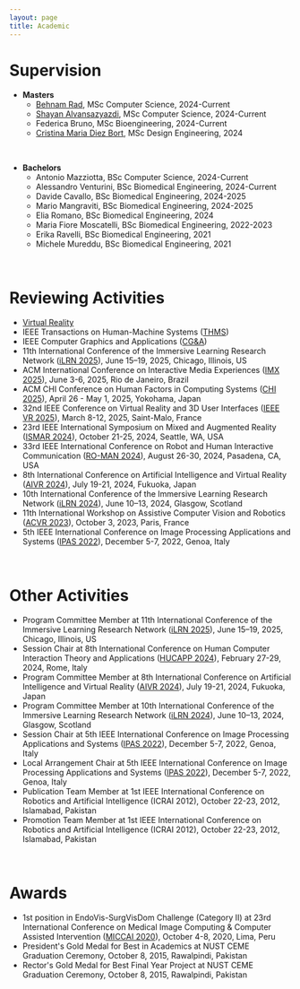 ```yaml
---
layout: page
title: Academic
---
```


# Supervision
- **Masters**
  - [Behnam Rad](https://www.linkedin.com/in/behnam-rad/), MSc Computer Science, 2024-Current
  - [Shayan Alvansazyazdi](https://www.linkedin.com/in/shayan-alvansazyazdi/), MSc Computer Science, 2024-Current
  - Federica Bruno, MSc Bioengineering, 2024-Current
  - [Cristina Maria Diez Bort](https://www.linkedin.com/in/cristina-d%C3%ADez-bort-26a4b727a/), MSc Design Engineering, 2024 

<br>

- **Bachelors**
  - Antonio Mazziotta, BSc Computer Science, 2024-Current
  - Alessandro Venturini, BSc Biomedical Engineering, 2024-Current
  - Davide Cavallo, BSc Biomedical Engineering, 2024-2025
  - Mario Mangraviti, BSc Biomedical Engineering, 2024-2025
  - Elia Romano, BSc Biomedical Engineering, 2024
  - Maria Fiore Moscatelli, BSc Biomedical Engineering, 2022-2023
  - Erika Ravelli, BSc Biomedical Engineering, 2021
  - Michele Mureddu, BSc Biomedical Engineering, 2021

<br>

# Reviewing Activities
- [Virtual Reality](https://link.springer.com/journal/10055)
- IEEE Transactions on Human-Machine Systems ([THMS](https://www.ieeesmc.org/publications/transactions-on-human-machine-systems/))
- IEEE Computer Graphics and Applications ([CG&A](https://www.computer.org/csdl/magazine/cg))
- 11th International Conference of the Immersive Learning Research Network ([iLRN 2025](https://www.immersivelrn.org/ilrn2025/home/)), June 15–19, 2025, Chicago, Illinois, US
- ACM International Conference on Interactive Media Experiences ([IMX 2025](https://imx.acm.org/2025/)), June 3-6, 2025, Rio de Janeiro, Brazil
- ACM CHI Conference on Human Factors in Computing Systems ([CHI 2025](https://chi2025.acm.org/)), April 26 - May 1, 2025, Yokohama, Japan
- 32nd IEEE Conference on Virtual Reality and 3D User Interfaces ([IEEE VR 2025](https://ieeevr.org/2025/)), March 8-12, 2025, Saint-Malo, France
- 23rd IEEE International Symposium on Mixed and Augmented Reality ([ISMAR 2024](https://ieeeismar.org/)), October 21-25, 2024, Seattle, WA, USA 
- 33rd IEEE International Conference on Robot and Human Interactive Communication ([RO-MAN 2024](https://www.ro-man2024.org/)), August 26-30, 2024, Pasadena, CA, USA 
- 8th International Conference on Artificial Intelligence and Virtual Reality ([AIVR 2024](https://aivr.org/)), July 19-21, 2024, Fukuoka, Japan
- 10th International Conference of the Immersive Learning Research Network ([iLRN 2024](https://www.immersivelrn.org/ilrn2024/)), June 10–13, 2024, Glasgow, Scotland
- 11th International Workshop on Assistive Computer Vision and Robotics ([ACVR 2023](https://iplab.dmi.unict.it/acvr2023/)), October 3, 2023, Paris, France
- 5th IEEE International Conference on Image Processing Applications and Systems ([IPAS 2022](https://ipas.ieee.tn/)), December 5-7, 2022, Genoa, Italy

<br>

# Other Activities
- Program Committee Member at 11th International Conference of the Immersive Learning Research Network ([iLRN 2025](https://www.immersivelrn.org/ilrn2025/home/)), June 15–19, 2025, Chicago, Illinois, US
- Session Chair at 8th International Conference on Human Computer Interaction Theory and Applications ([HUCAPP 2024](https://hucapp.scitevents.org/?y=2024)), February 27-29, 2024, Rome, Italy
- Program Committee Member at 8th International Conference on Artificial Intelligence and Virtual Reality ([AIVR 2024](https://aivr.org/)), July 19-21, 2024, Fukuoka, Japan
- Program Committee Member at 10th International Conference of the Immersive Learning Research Network ([iLRN 2024](https://www.immersivelrn.org/ilrn2024/)), June 10–13, 2024, Glasgow, Scotland
- Session Chair at 5th IEEE International Conference on Image Processing Applications and Systems ([IPAS 2022](https://ipas.ieee.tn/)), December 5-7, 2022, Genoa, Italy
- Local Arrangement Chair at 5th IEEE International Conference on Image Processing Applications and Systems ([IPAS 2022](https://ipas.ieee.tn/)), December 5-7, 2022, Genoa, Italy
- Publication Team Member at 1st IEEE International Conference on Robotics and Artificial Intelligence (ICRAI 2012), October 22-23, 2012, Islamabad, Pakistan
- Promotion Team Member at 1st IEEE International Conference on Robotics and Artificial Intelligence (ICRAI 2012), October 22-23, 2012, Islamabad, Pakistan

<br>

# Awards
- 1st position in EndoVis-SurgVisDom Challenge (Category II) at 23rd International Conference on Medical Image Computing & Computer Assisted Intervention ([MICCAI 2020](https://miccai2020.org/en/)), October 4-8, 2020, Lima, Peru
- President's Gold Medal for Best in Academics at NUST CEME Graduation Ceremony, October 8, 2015, Rawalpindi, Pakistan
- Rector's Gold Medal for Best Final Year Project at NUST CEME Graduation Ceremony, October 8, 2015, Rawalpindi, Pakistan
